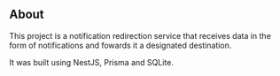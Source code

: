 ## About

This project is a notification redirection service that receives data in the form of notifications and fowards it a designated destination.

It was built using NestJS, Prisma and SQLite.
